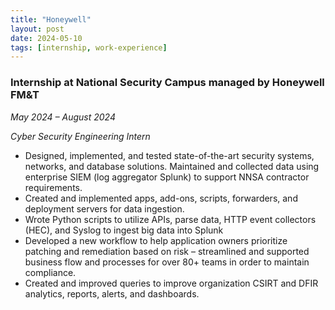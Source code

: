 ```yaml
---
title: "Honeywell"
layout: post
date: 2024-05-10
tags: [internship, work-experience]
---
```


### Internship at National Security Campus managed by Honeywell FM&T
*May 2024 – August 2024*  

*Cyber Security Engineering Intern*

- Designed, implemented, and tested state-of-the-art security systems, networks, and database solutions.
Maintained and collected data using enterprise SIEM (log aggregator Splunk) to support NNSA contractor requirements. 
- Created and implemented apps, add-ons, scripts, forwarders, and deployment servers for data ingestion. 
- Wrote Python scripts to utilize APIs, parse data, HTTP event collectors (HEC), and Syslog to ingest big data into Splunk
- Developed a new workflow to help application owners prioritize patching and remediation based on risk – streamlined and supported business flow and processes for over 80+ teams in order to maintain compliance. 
- Created and improved queries to improve organization CSIRT and DFIR analytics, reports, alerts, and dashboards. 



